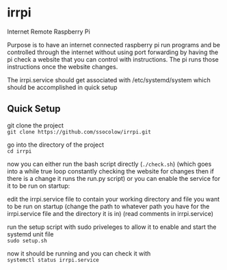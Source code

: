 # irrpi
Internet Remote Raspberry Pi  

Purpose is to have an internet connected raspberry pi run programs and be controlled through the internet without using port forwarding by having the pi check a website that you can control with instructions.  The pi runs those instructions once the website changes.

The irrpi.service should get associated with /etc/systemd/system which should be accomplished in quick setup

## Quick Setup
git clone the project  
`git clone https://github.com/ssocolow/irrpi.git`

go into the directory of the project  
`cd irrpi`

now you can either run the bash script directly (`./check.sh`) (which goes into a while true loop constantly checking the website for changes then if there is a change it runs the run.py script) or you can enable the service for it to be run on startup:

edit the irrpi.service file to contain your working directory and file you want to be run on startup (change the path to whatever path you have for the irrpi.service file and the directory it is in) (read comments in irrpi.service)

run the setup script with sudo priveleges to allow it to enable and start the systemd unit file  
`sudo setup.sh`

now it should be running and you can check it with  
`systemctl status irrpi.service`

